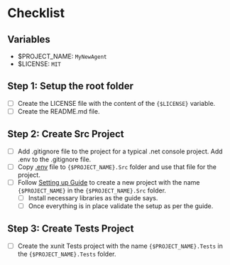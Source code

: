 # Checklist

## Variables

- $PROJECT_NAME: `MyNewAgent`
- $LICENSE: `MIT`

## Step 1: Setup the root folder

- [ ] Create the LICENSE file with the content of the `{$LICENSE}` variable.
- [ ] Create the README.md file.

## Step 2: Create Src Project

- [ ] Add .gitignore file to the project for a typical .net console project. Add .env to the .gitignore file.
- [ ] Copy [.env](.env) file to `{$PROJECT_NAME}.Src` folder and use that file for the project.
- [ ] Follow  [Setting up Guide](docs/1-getting-started/1-setting-up.md) to create a new project with the name `{$PROJECT_NAME}` in the `{$PROJECT_NAME}.Src` folder.
  - [ ] Install necessary libraries as the guide says.
  - [ ] Once everything is in place validate the setup as per the guide.

## Step 3: Create Tests Project

- [ ] Create the xunit Tests project with the name `{$PROJECT_NAME}.Tests` in the `{$PROJECT_NAME}.Tests` folder.
